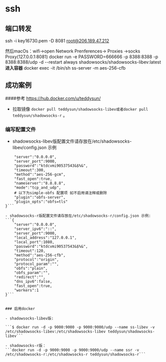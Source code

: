 # ssh

## 端口转发
ssh -i key16730.pem -D 8081 root@206.189.47.212

然后macOs：wifi->open Network Prenferences-> Proxies ->socks Proxy(127.0.0.1:8081)
docker run -e PASSWORD=666666 -p 8388:8388 -p 8388:8388/udp -d --restart always shadowsocks/shadowsocks-libev:latest
**进入容器**
docker exec -it  <containerID> /bin/sh 
ss-server -m aes-256-cfb



## 成功案例
####参考
https://hub.docker.com/u/teddysun/

- 拉取镜像 
```docker pull teddysun/shadowsocks-libev或者docker pull teddysun/shadowsocks-r```
。

### 编写配置文件
- shadowsocks-libev版配置文件请存放在/etc/shadowsocks-libev/config.json 示例
```{
    "server":"0.0.0.0",
    "server_port":9000,
    "password":"ktdcvmi90537543&$%&",
    "timeout":300,
    "method":"aes-256-gcm",
    "fast_open":true,
    "nameserver":"8.8.8.8",
    "mode":"tcp_and_udp",
    # 以下为simple-obfs 配置项 如不启用请注释或删除
    "plugin":"obfs-server",
    "plugin_opts":"obfs=tls"
}```

- shadowsocks-r版配置文件请存放在/etc/shadowsocks-r/config.json 示例:
```{
    "server":"0.0.0.0",
    "server_ipv6":"::",
    "server_port":9000,
    "local_address":"127.0.0.1",
    "local_port":1080,
    "password":"ktdcvmi90537543&$%&",
    "timeout":120,
    "method":"aes-256-cfb",
    "protocol":"origin",
    "protocol_param":"",
    "obfs":"plain",
    "obfs_param":"",
    "redirect":"",
    "dns_ipv6":false,
    "fast_open":true,
    "workers":1
}```


### 启用docker

- shadowsocks-libev版:

```$ docker run -d -p 9000:9000 -p 9000:9000/udp --name ss-libev -v /etc/shadowsocks-libev:/etc/shadowsocks-libev teddysun/shadowsocks-libev```

- shadowsocks-r版：
```docker run -d -p 9000:9000 -p 9000:9000/udp --name ssr -v /etc/shadowsocks-r:/etc/shadowsocks-r teddysun/shadowsocks-r```